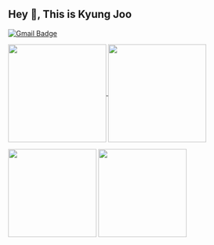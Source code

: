 ## Hey 👋, This is Kyung Joo
[![Gmail Badge](https://img.shields.io/badge/-joou3982@gmail.com-c14438?style=flat&logo=Gmail&logoColor=white&link=mailto:joou3982@gmail.com)](mailto:joou3982@gmail.com) 


<a href="https://github.com/kzoou2/github-readme-stats">
  <img height=200 align="center" src="https://github-readme-stats.vercel.app/api?username=kzoou2" />
</a>
<a href="https://github.com/anuraghazra/convoychat">
  <img height=200 align="center" src="https://github-readme-stats.vercel.app/api/top-langs?username=kzoou2&layout=compact&langs_count=8&card_width=320" />
</a>

<p>
  <img height="180em" src="https://github-readme-stats.vercel.app/api?username=kzoou2&show_icons=true&theme=holi)&include_all_commits=true&bg_color=30,e96443,904e95&title_color=fff&text_color=fff">
  <img height="180em" src="https://github-readme-stats.vercel.app/api/top-langs/?username=kzoou2&layout=compact&bg_color=30,e96443,904e95&title_color=fff&text_color=fff">
</p>
<!--START_SECTION:waka-->
<!--END_SECTION:waka-->
